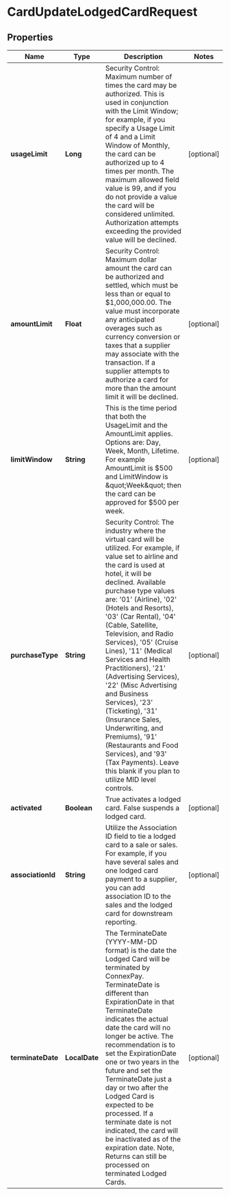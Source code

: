 

# CardUpdateLodgedCardRequest


## Properties

| Name | Type | Description | Notes |
|------------ | ------------- | ------------- | -------------|
|**usageLimit** | **Long** | Security Control: Maximum number of times the card may be authorized. This is used in conjunction with the Limit Window; for example, if you specify a Usage Limit of 4 and a Limit Window of Monthly, the card can be authorized up to 4 times per month. The maximum allowed field value is 99, and if you do not provide a value the card will be considered unlimited. Authorization attempts exceeding the provided value will be declined. |  [optional] |
|**amountLimit** | **Float** | Security Control: Maximum dollar amount the card can be authorized and settled, which must be less than or equal to $1,000,000.00. The value must incorporate any anticipated overages such as currency conversion or taxes that a supplier may associate with the transaction. If a supplier attempts to authorize a card for more than the amount limit it will be declined. |  [optional] |
|**limitWindow** | **String** | This is the time period that both the UsageLimit and the AmountLimit applies. Options are: Day, Week, Month, Lifetime. For example AmountLimit is $500 and LimitWindow is \&quot;Week\&quot; then the card can be approved for $500 per week. |  [optional] |
|**purchaseType** | **String** | Security Control: The industry where the virtual card will be utilized. For example, if value set to airline and the card is used at hotel, it will be declined. Available purchase type values are: &#39;01&#39; (Airline), &#39;02&#39; (Hotels and Resorts), &#39;03&#39; (Car Rental), &#39;04&#39; (Cable, Satellite, Television, and Radio Services),  &#39;05&#39; (Cruise Lines), &#39;11&#39; (Medical Services and Health Practitioners), &#39;21&#39; (Advertising Services), &#39;22&#39; (Misc Advertising and Business Services), &#39;23&#39; (Ticketing), &#39;31&#39; (Insurance Sales, Underwriting, and Premiums), &#39;91&#39; (Restaurants and Food Services), and &#39;93&#39; (Tax Payments). Leave this blank if you plan to utilize MID level controls. |  [optional] |
|**activated** | **Boolean** | True activates a lodged card. False suspends a lodged card. |  [optional] |
|**associationId** | **String** | Utilize the Association ID field to tie a lodged card to a sale or sales. For example, if you have several sales and one lodged card payment to a supplier, you can add association ID to the sales and the lodged card for downstream reporting. |  [optional] |
|**terminateDate** | **LocalDate** | The TerminateDate (YYYY-MM-DD format) is the date the Lodged Card will be terminated by ConnexPay. TerminateDate is different than ExpirationDate in that TerminateDate indicates the actual date the card will no longer be active.  The recommendation is to set the ExpirationDate one or two years in the future and set the TerminateDate just a day or two after the Lodged Card is expected to be processed. If a terminate date is not indicated, the card will be inactivated as of the expiration date. Note, Returns can still be processed on terminated Lodged Cards. |  [optional] |



